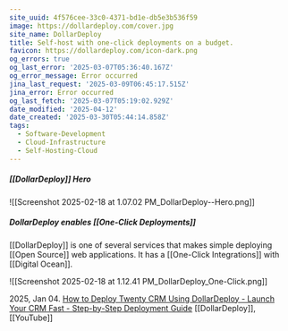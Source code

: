 ```yaml
---
site_uuid: 4f576cee-33c0-4371-bd1e-db5e3b536f59
image: https://dollardeploy.com/cover.jpg
site_name: DollarDeploy
title: Self-host with one-click deployments on a budget.
favicon: https://dollardeploy.com/icon-dark.png
og_errors: true
og_last_error: '2025-03-07T05:36:40.167Z'
og_error_message: Error occurred
jina_last_request: '2025-03-09T06:45:17.515Z'
jina_error: Error occurred
og_last_fetch: '2025-03-07T05:19:02.929Z'
date_modified: '2025-04-12'
date_created: '2025-03-30T05:44:14.858Z'
tags:
  - Software-Development
  - Cloud-Infrastructure
  - Self-Hosting-Cloud
---
```




























##### [[DollarDeploy]] Hero
![[Screenshot 2025-02-18 at 1.07.02 PM_DollarDeploy--Hero.png]]

##### DollarDeploy enables [[One-Click Deployments]]
[[DollarDeploy]] is one of several services that makes simple deploying [[Open Source]] web applications. It has a [[One-Click Integrations]] with [[Digital Ocean]].


![[Screenshot 2025-02-18 at 1.12.41 PM_DollarDeploy_One-Click.png]]

2025, Jan 04. [How to Deploy Twenty CRM Using DollarDeploy - Launch Your CRM Fast - Step-by-Step Deployment Guide](https://youtu.be/nYXAqRZgyJo?si=KjCVcQ7GUSHzGMI9) [[DollarDeploy]], [[YouTube]]
